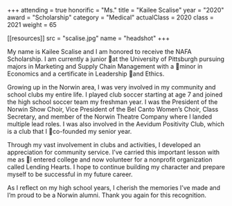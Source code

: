 +++
attending   = true
honorific   = "Ms."
title       = "Kailee Scalise"
year        = "2020"
award       = "Scholarship"
category    = "Medical"
actualClass = 2020
class       = 2021
weight      = 65

[[resources]]
  src  = "scalise.jpg"
  name = "headshot"
+++

My name is Kailee Scalise and I am honored to receive the NAFA Scholarship. I am currently a junior at the University of Pittsburgh pursuing majors in Marketing and Supply Chain Management with a minor in Economics and a certificate in Leadership and Ethics.

Growing up in the Norwin area, I was very involved in my community and school clubs my entire life. I played club soccer starting at age 7 and joined the high school soccer team my freshman year. I was the President of the Norwin Show Choir, Vice President of the Bel Canto Women’s Choir, Class Secretary, and member of the Norwin Theatre Company where I landed multiple lead roles. I was also involved in the Aevidum Positivity Club, which is a club that I co-founded my senior year.

Through my vast involvement in clubs and activities, I developed an appreciation for community service. I’ve carried this important lesson with me as I entered college and now volunteer for a nonprofit organization called Lending Hearts. I hope to continue building my character and prepare myself to be successful in my future career.

As I reflect on my high school years, I cherish the memories I’ve made and I’m proud to be a Norwin alumni. Thank you again for this recognition.
